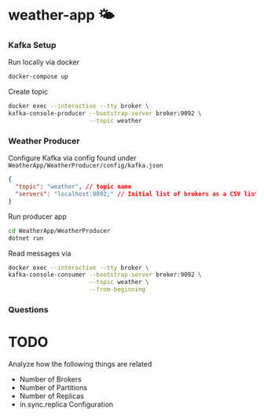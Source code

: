 # weather-app 🌤️

### Kafka Setup 

Run locally via docker

```bash
docker-compose up
```

Create topic

```bash
docker exec --interactive --tty broker \
kafka-console-producer --bootstrap-server broker:9092 \
                       --topic weather
```

### Weather Producer

Configure Kafka via config found under `WeatherApp/WeatherProducer/config/kafka.json`

```json
{
  "topic": "weather", // topic name
  "servers": "localhost:9092;" // Initial list of brokers as a CSV list of broker host or host:port
}
```

Run producer app

```bash
cd WeatherApp/WeatherProducer
dotnet run
```

Read messages via

```bash
docker exec --interactive --tty broker \
kafka-console-consumer --bootstrap-server broker:9092 \
                       --topic weather \
                       --from-beginning
```

### Questions

# TODO

Analyze how the following things are related

* Number of Brokers
* Number of Partitions
* Number of Replicas
* in.sync.replica Configuration